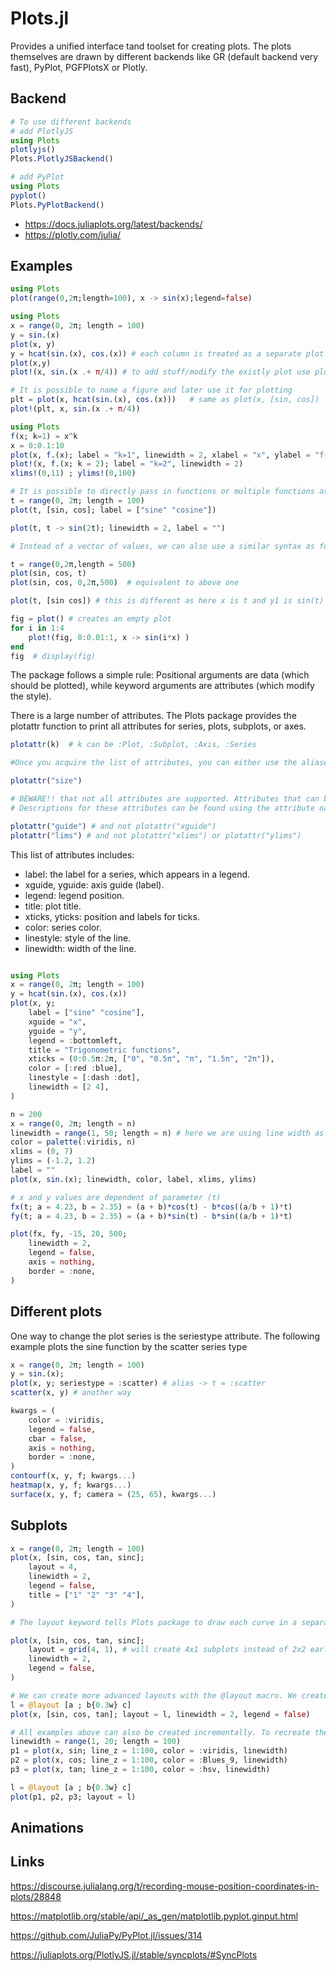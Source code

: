 # Plots.jl

Provides a unified interface tand toolset for creating plots. The plots themselves are drawn by different backends like GR (default backend very fast), PyPlot, PGFPlotsX or Plotly.

## Backend
```julia
# To use different backends
# add PlotlyJS
using Plots
plotlyjs()
Plots.PlotlyJSBackend()

# add PyPlot
using Plots
pyplot()
Plots.PyPlotBackend()
```
* https://docs.juliaplots.org/latest/backends/
* https://plotly.com/julia/


## Examples

```julia
using Plots
plot(range(0,2π;length=100), x -> sin(x);legend=false)
```

```julia
using Plots
x = range(0, 2π; length = 100)
y = sin.(x)
plot(x, y)
y = hcat(sin.(x), cos.(x)) # each column is treated as a separate plot series. So this will create 2 curves in one plot
plot(x,y)
plot!(x, sin.(x .+ π/4)) # to add stuff/modify the existly plot use plot!

# It is possible to name a figure and later use it for plotting
plt = plot(x, hcat(sin.(x), cos.(x)))   # same as plot(x, [sin, cos])
plot!(plt, x, sin.(x .+ π/4))

```


```julia
using Plots
f(x; k=1) = x^k
x = 0:0.1:10
plot(x, f.(x); label = "k=1", linewidth = 2, xlabel = "x", ylabel = "f(x)")
plot!(x, f.(x; k = 2); label = "k=2", linewidth = 2)
xlims!(0,11) ; ylims!(0,100)
```

```julia
# It is possible to directly pass in functions or multiple functions as below
t = range(0, 2π; length = 100)
plot(t, [sin, cos]; label = ["sine" "cosine"])

plot(t, t -> sin(2t); linewidth = 2, label = "")
```

```julia
# Instead of a vector of values, we can also use a similar syntax as for ranges with the starting point, stopping point, and optionally length.

t = range(0,2π,length = 500)
plot(sin, cos, t)
plot(sin, cos, 0,2π,500)  # equivalent to above one

plot(t, [sin cos]) # this is different as here x is t and y1 is sin(t) and y2 is cos(t)

```

```julia
fig = plot() # creates an empty plot
for i in 1:4
    plot!(fig, 0:0.01:1, x -> sin(i*x) )
end
fig  # display(fig)

```


The package follows a simple rule: Positional arguments are data (which should be plotted), while keyword arguments are attributes (which modify the style). 

There is a large number of attributes. The Plots package provides the plotattr function to print all attributes for series, plots, subplots, or axes.

```julia
plotattr(k)  # k can be :Plot, :Subplot, :Axis, :Series

#Once you acquire the list of attributes, you can either use the aliases of a specific attribute or investigate a specific attribute to print that attribute's aliases and its description.

plotattr("size")

# BEWARE!! that not all attributes are supported. Attributes that can be specified for different axes, such as xguide and yguide, are often not supported.
# Descriptions for these attributes can be found using the attribute name without the axis specification, i.e., guide instead of xguide.

plotattr("guide") # and not plotattr("xguide")
plotattr("lims") # and not plotattr("xlims") or plotattr("ylims")

```

This list of attributes includes:

* label: the label for a series, which appears in a legend.
* xguide, yguide: axis guide (label).
* legend: legend position.
* title: plot title.
* xticks, yticks: position and labels for ticks.
* color: series color.
* linestyle: style of the line.
* linewidth: width of the line.

```julia

using Plots
x = range(0, 2π; length = 100)
y = hcat(sin.(x), cos.(x))
plot(x, y;
    label = ["sine" "cosine"],
    xguide = "x",
    yguide = "y",
    legend = :bottomleft,
    title = "Trigonometric functions",
    xticks = (0:0.5π:2π, ["0", "0.5π", "π", "1.5π", "2π"]),
    color = [:red :blue],
    linestyle = [:dash :dot],
    linewidth = [2 4],
)
```

```julia
n = 200
x = range(0, 2π; length = n)
linewidth = range(1, 50; length = n) # here we are using line width as a range
color = palette(:viridis, n)
xlims = (0, 7)
ylims = (-1.2, 1.2)
label = ""
plot(x, sin.(x); linewidth, color, label, xlims, ylims)
```



```julia
# x and y values are dependent of parameter (t)
fx(t; a = 4.23, b = 2.35) = (a + b)*cos(t) - b*cos((a/b + 1)*t)
fy(t; a = 4.23, b = 2.35) = (a + b)*sin(t) - b*sin((a/b + 1)*t)

plot(fx, fy, -15, 20, 500;
    linewidth = 2,
    legend = false,
    axis = nothing,
    border = :none,
)
```

## Different plots
One way to change the plot series is the seriestype attribute. The following example plots the sine function by the scatter series type

```julia
x = range(0, 2π; length = 100)
y = sin.(x);
plot(x, y; seriestype = :scatter) # alias -> t = :scatter
scatter(x, y) # another way

kwargs = (
    color = :viridis,
    legend = false,
    cbar = false,
    axis = nothing,
    border = :none,
)
contourf(x, y, f; kwargs...)
heatmap(x, y, f; kwargs...)
surface(x, y, f; camera = (25, 65), kwargs...)
```

## Subplots

```julia
x = range(0, 2π; length = 100)
plot(x, [sin, cos, tan, sinc];
    layout = 4,
    linewidth = 2,
    legend = false,
    title = ["1" "2" "3" "4"],
)

# The layout keyword tells Plots package to draw each curve in a separate subplot. Attributes with multiple values (row vectors) apply each value to one subplot. The Plots package also provides the grid function used to create a subplot grid manually. 

plot(x, [sin, cos, tan, sinc];
    layout = grid(4, 1), # will create 4x1 subplots instead of 2x2 earlier
    linewidth = 2,
    legend = false,
)

# We can create more advanced layouts with the @layout macro. We create a non-symmetric layout with one subplot in the first row and two subplots in the second row. width of the first subplot in the second row is 0.3 of the whole plot width.
l = @layout [a ; b{0.3w} c]
plot(x, [sin, cos, tan]; layout = l, linewidth = 2, legend = false)

# All examples above can also be created incrementally. To recreate the last graph, we first create three plots.
linewidth = range(1, 20; length = 100)
p1 = plot(x, sin; line_z = 1:100, color = :viridis, linewidth)
p2 = plot(x, cos; line_z = 1:100, color = :Blues_9, linewidth)
p3 = plot(x, tan; line_z = 1:100, color = :hsv, linewidth)

l = @layout [a ; b{0.3w} c]
plot(p1, p2, p3; layout = l)

```

## Animations

## Links

https://discourse.julialang.org/t/recording-mouse-position-coordinates-in-plots/28848

https://matplotlib.org/stable/api/_as_gen/matplotlib.pyplot.ginput.html

https://github.com/JuliaPy/PyPlot.jl/issues/314

https://juliaplots.org/PlotlyJS.jl/stable/syncplots/#SyncPlots